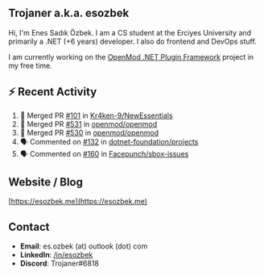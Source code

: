 ##  Trojaner a.k.a. esozbek
Hi, I'm Enes Sadık Özbek. I am a CS student at the Erciyes University and primarily a .NET (+6 years) developer. I also do frontend and DevOps stuff.

I am currently working on the [OpenMod .NET Plugin Framework](https://github.com/openmod/openmod) project in my free time. 

## :zap: Recent Activity

<!--START_SECTION:activity-->
1. 🎉 Merged PR [#101](https://github.com/Kr4ken-9/NewEssentials/pull/101) in [Kr4ken-9/NewEssentials](https://github.com/Kr4ken-9/NewEssentials)
2. 🎉 Merged PR [#531](https://github.com/openmod/openmod/pull/531) in [openmod/openmod](https://github.com/openmod/openmod)
3. 🎉 Merged PR [#530](https://github.com/openmod/openmod/pull/530) in [openmod/openmod](https://github.com/openmod/openmod)
4. 🗣 Commented on [#132](https://github.com/dotnet-foundation/projects/issues/132) in [dotnet-foundation/projects](https://github.com/dotnet-foundation/projects)
5. 🗣 Commented on [#160](https://github.com/Facepunch/sbox-issues/issues/160) in [Facepunch/sbox-issues](https://github.com/Facepunch/sbox-issues)
<!--END_SECTION:activity-->

## Website / Blog
[https://esozbek.me](https://esozbek.me)

## Contact
- **Email**: es.ozbek (at) outlook (dot) com
- **LinkedIn**: [/in/esozbek](https://linkedin.com/in/esozbek)
- **Discord**: Trojaner#6818
